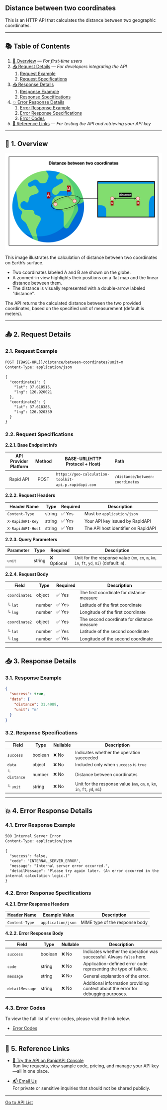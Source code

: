 ## Distance between two coordinates

This is an HTTP API that calculates the distance between two geographic coordinates.

---

## 📚 Table of Contents

1. [🧭 Overview](#-1-overview) — *For first-time users*
2. [📤 Request Details](#-2-request-details) — *For developers integrating the API*
    1. [Request Example](#21-request-example)
    2. [Request Specifications](#22-request-specifications)
3. [📥 Response Details](#-3-response-details)
    1. [Response Example](#31-response-example)
    2. [Response Specifications](#32-response-specifications)
4. [💥 Error Response Details](#-4-error-response-details)
    1. [Error Response Example](#41-error-response-example)
    2. [Error Response Specifications](#42-error-response-specifications)
    3. [Error Codes](#43-error-codes)
5. [🔗 Reference Links](#-5-reference-links) — *For testing the API and retrieving your API key*

---

## 🧭 1. Overview

![distance-between-two-coordinates](./img/distance-between-two-coordinates.png)

This image illustrates the calculation of distance between two coordinates on Earth’s surface.

- Two coordinates labeled A and B are shown on the globe.
- A zoomed-in view highlights their positions on a flat map and the linear distance between them.
- The distance is visually represented with a double-arrow labeled "distance".

The API returns the calculated distance between the two provided coordinates, based on the specified unit of measurement (default is meters).

---

## 📤 2. Request Details

### 2.1. Request Example

```http request
POST {{BASE-URL}}/distance/between-coordinates?unit=m
Content-Type: application/json

{
  "coordinate1": {
    "lat": 37.618515,
    "lng": 126.920021
  },
  "coordinate2": {
    "lat": 37.618385,
    "lng": 126.920339
  }
}
```

### 2.2. Request Specifications

**2.2.1. Base Endpoint Info**

| API Provider Platform | Method | BASE-URL(HTTP Protocol + Host)                       | Path                            |
|:---------------------:|:------:|------------------------------------------------------|:--------------------------------|
|       Rapid API       |  POST  | `https://geo-calculation-toolkit-api.p.rapidapi.com` | `/distance/between-coordinates` |

**2.2.2. Request Headers**

| Header Name       | Type   | Required | Description                         |
|-------------------|--------|----------|-------------------------------------|
| `Content-Type`    | string | ✅ Yes    | Must be `application/json`          |
| `X-RapidAPI-Key`  | string | ✅ Yes    | Your API key issued by RapidAPI     |
| `X-RapidAPI-Host` | string | ✅ Yes    | The API host identifier on RapidAPI |

**2.2.3. Query Parameters**

| Parameter | Type   | Required   | Description                                                                                 |
|-----------|--------|------------|---------------------------------------------------------------------------------------------|
| `unit`    | string | ❌ Optional | Unit for the response value (`mm`, `cm`, `m`, `km`, `in`, `ft`, `yd`, `mi`) (default: `m`). |

**2.2.4. Request Body**

| Field         | Type   | Required | Description                                |
|---------------|--------|----------|--------------------------------------------|
| `coordinate1` | object | ✅ Yes    | The first coordinate for distance measure  |
| └ `lat`       | number | ✅ Yes    | Latitude of the first coordinate           |
| └ `lng`       | number | ✅ Yes    | Longitude of the first coordinate          |
| `coordinate2` | object | ✅ Yes    | The second coordinate for distance measure |
| └ `lat`       | number | ✅ Yes    | Latitude of the second coordinate          |
| └ `lng`       | number | ✅ Yes    | Longitude of the second coordinate         |

---

## 📥 3. Response Details

### 3.1. Response Example

```json
{
  "success": true,
  "data": {
    "distance": 31.4989,
    "unit": "m"
  }
}
```

### 3.2. Response Specifications

| Field        | Type    | Nullable | Description                                                                 |
|--------------|---------|----------|-----------------------------------------------------------------------------|
| `success`    | boolean | ❌ No     | Indicates whether the operation succeeded                                   |
| `data`       | object  | ❌ No     | Included only when `success` is `true`                                      |
| └ `distance` | number  | ❌ No     | Distance between coordinates                                                |
| └ `unit`     | string  | ❌ No     | Unit for the response value (`mm`, `cm`, `m`, `km`, `in`, `ft`, `yd`, `mi`) |

---

## 💥 4. Error Response Details

### 4.1. Error Response Example

```http request
500 Internal Server Error
Content-Type: application/json

{
  "success": false,
  "code": "INTERNAL_SERVER_ERROR",
  "message": "Internal server error occurred.",
  "detailMessage": "Please try again later. (An error occurred in the internal calculation logic.)"
}
```

### 4.2. Error Response Specifications

**4.2.1. Error Response Headers**

| Header Name    | Example Value      | Description                    |
|----------------|--------------------|--------------------------------|
| `Content-Type` | `application/json` | MIME type of the response body |

**4.2.2. Error Response Body**

| Field           | Type    | Nullable | Description                                                                      |
|-----------------|---------|----------|----------------------------------------------------------------------------------|
| `success`       | boolean | ❌ No     | Indicates whether the operation was successful. Always `false` here.             |
| `code`          | string  | ❌ No     | Application-defined error code representing the type of failure.                 |
| `message`       | string  | ❌ No     | General explanation of the error.                                                |
| `detailMessage` | string  | ❌ No     | Additional information providing context about the error for debugging purposes. |

### 4.3. Error Codes

To view the full list of error codes, please visit the link below.

- [Error Codes](./common/error-codes.md)

---

## 🔗 5. Reference Links

- [🚀 Try the API on RapidAPI Console](https://rapidapi.com/pepper-craft1-pepper-craft-default/api/geo-calculation-toolkit-api)  
  Run live requests, view sample code, pricing, and manage your API key—all in one place.


- [📬 Email Us](mailto:peppercraft40@gmail.com)  
  For private or sensitive inquiries that should not be shared publicly.

---

[Go to API List](../README)